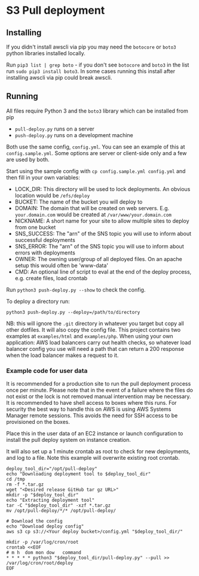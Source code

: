 # S3 Pull deployment

## Installing

If you didn't install awscli via pip you may need the `botocore` or `boto3` python libraries installed locally.

Run `pip3 list | grep boto` - if you don't see `botocore` and `boto3` in the list run `sudo pip3 install boto3`. In some cases running this install after installing awscli via pip could break awscli.

## Running

All files require Python 3 and the `boto3` library which can be installed from pip

* `pull-deploy.py` runs on a server
* `push-deploy.py` runs on a development machine

Both use the same config, `config.yml`. You can see an example of this at `config.sample.yml`. Some options are server or client-side only and a few are used by both.

Start using the sample config with `cp config.sample.yml config.yml` and then fill in your own variables:

* LOCK_DIR: This directory will be used to lock deployments. An obvious location would be `/efs/deploy`
* BUCKET: The name of the bucket you will deploy to
* DOMAIN: The domain that will be created on web servers. E.g. `your.domain.com` would be created at `/var/www/your.domain.com`
* NICKNAME: A short name for your site to allow multiple sites to deploy from one bucket
* SNS_SUCCESS: The "arn" of the SNS topic you will use to inform about successful deployments
* SNS_ERROR: The "arn" of the SNS topic you will use to inform about errors with deployments
* OWNER: The owning user/group of all deployed files. On an apache setup this would often be 'www-data'
* CMD: An optional line of script to eval at the end of the deploy process, e.g. create files, load crontab

Run `python3 push-deploy.py --show` to check the config.

To deploy a directory run:

```
python3 push-deploy.py --deploy=/path/to/directory
```

NB: this will ignore the `.git` directory in whatever you target but copy all other dotfiles. It will also copy the config file. This project contains two examples at `examples/html` and `examples/php`. When using your own application: AWS load balancers carry out health checks, so whatever load balancer config you use will need a path that can return a 200 response when the load balancer makes a request to it.

### Example code for user data

It is recommended for a production site to run the pull deployment process once per minute. Please note that in the event of a failure where the files do not exist or the lock is not removed manual intervention may be necessary. It is recommended to have shell access to boxes where this runs. For security the best way to handle this on AWS is using AWS Systems Manager remote sessions. This avoids the need for SSH access to be provisioned on the boxes.

Place this in the user data of an EC2 instance or launch configuration to install the pull deploy system on instance creation.

It will also set up a 1 minute crontab as root to check for new deployments, and log to a file. Note this example will overwrite existing root crontab.

```
deploy_tool_dir="/opt/pull-deploy"
echo "Downloading deployment tool to $deploy_tool_dir"
cd /tmp
rm -f *.tar.gz
wget "<Desired release GitHub tar gz URL>"
mkdir -p "$deploy_tool_dir"
echo "Extracting deployment tool"
tar -C "$deploy_tool_dir" -xzf *.tar.gz
mv /opt/pull-deploy/*/* /opt/pull-deploy/

# Download the config
echo "Download deploy config"
aws s3 cp s3://<Your deploy bucket>/config.yml "$deploy_tool_dir/"

mkdir -p /var/log/cron/root
crontab <<EOF
# m h  dom mon dow   command
* * * * * python3 "$deploy_tool_dir/pull-deploy.py" --pull >> /var/log/cron/root/deploy
EOF
```
